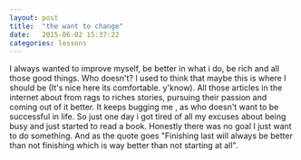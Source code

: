 ```yaml
---
layout: post
title:  "the want to change"
date:   2015-06-02 15:37:22
categories: lessons
---
```


I always wanted to improve myself, be better in what i do, be rich and all those good things. Who doesn't? I used to think that maybe this is where I should be (It's nice here its comfortable. y'know). All those articles in the internet about from rags to riches stories, pursuing their passion and coming out of it better. It keeps bugging me , as who doesn't want to be successful in life. So just one day i got tired of all my excuses about being busy and just started to read a book. Honestly there was no goal I just want to do something. And as the quote goes "Finishing last will always be better than not finishing which is way better than not starting at all".  


